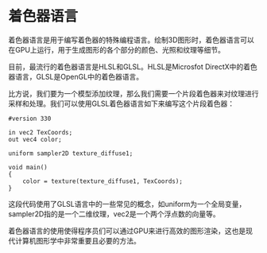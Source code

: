 # 着色器语言

着色器语言是用于编写着色器的特殊编程语言。绘制3D图形时，着色器语言可以在GPU上运行，用于生成图形的各个部分的颜色、光照和纹理等细节。

目前，最流行的着色器语言是HLSL和GLSL。HLSL是Microsfot DirectX中的着色器语言，GLSL是OpenGL中的着色器语言。

比方说，我们要为一个模型添加纹理，那么我们需要一个片段着色器来对纹理进行采样和处理。我们可以使用GLSL着色器语言如下来编写这个片段着色器：

```
#version 330

in vec2 TexCoords;
out vec4 color;

uniform sampler2D texture_diffuse1;

void main()
{    
    color = texture(texture_diffuse1, TexCoords);
}
```

这段代码使用了GLSL语言中的一些常见的概念，如uniform为一个全局变量，sampler2D指的是一个二维纹理，vec2是一个两个浮点数的向量等。

着色器语言的使用使得程序员们可以通过GPU来进行高效的图形渲染，这也是现代计算机图形学中非常重要且必要的方法。